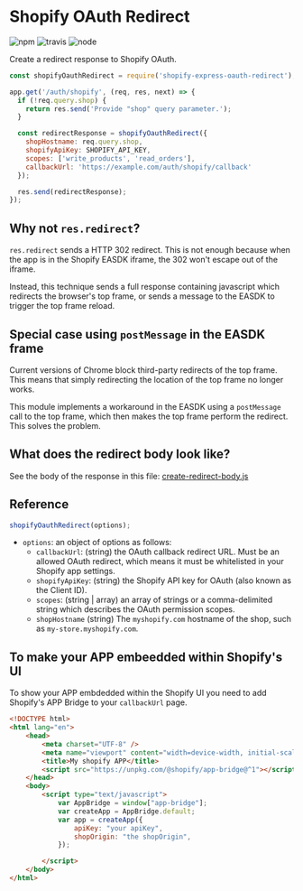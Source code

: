# Shopify OAuth Redirect

![npm](https://img.shields.io/npm/v/shopify-express-oauth-redirect.svg?maxAge=259200) ![travis](https://travis-ci.org/marekweb/shopify-express-oauth-redirect.svg?branch=master) ![node](https://img.shields.io/badge/node-%3E=8.1-blue.svg)

Create a redirect response to Shopify OAuth.

```js
const shopifyOauthRedirect = require('shopify-express-oauth-redirect');

app.get('/auth/shopify', (req, res, next) => {
  if (!req.query.shop) {
    return res.send('Provide "shop" query parameter.');
  }

  const redirectResponse = shopifyOauthRedirect({
    shopHostname: req.query.shop,
    shopifyApiKey: SHOPIFY_API_KEY,
    scopes: ['write_products', 'read_orders'],
    callbackUrl: 'https://example.com/auth/shopify/callback'
  });

  res.send(redirectResponse);
});
```

## Why not `res.redirect`?

`res.redirect` sends a HTTP 302 redirect. This is not enough because when the app is in the Shopify EASDK iframe, the 302 won't escape out of the iframe.

Instead, this technique sends a full response containing javascript which redirects the browser's top frame, or sends a message to the EASDK to trigger the top frame reload.

## Special case using `postMessage` in the EASDK frame

Current versions of Chrome block third-party redirects of the top frame. This means that simply redirecting the location of the top frame no longer works.

This module implements a workaround in the EASDK using a `postMessage` call to the top frame, which then makes the top frame perform the redirect. This solves the problem.

## What does the redirect body look like?

See the body of the response in this file: [create-redirect-body.js](create-redirect-body.js)

## Reference

```js
shopifyOauthRedirect(options);
```

- `options`: an object of options as follows:
  - `callbackUrl`: (string) the OAuth callback redirect URL. Must be an allowed OAuth redirect, which means it must be whitelisted in your Shopify app settings.
  - `shopifyApiKey`: (string) the Shopify API key for OAuth (also known as the Client ID).
  - `scopes`: (string | array) an array of strings or a comma-delimited string which describes the OAuth permission scopes.
  - `shopHostname` (string) The `myshopify.com` hostname of the shop, such as `my-store.myshopify.com`.
  
## To make your APP embeedded within Shopify's UI

To show your APP embdedded within the Shopify UI you need to add Shopify's APP Bridge to your `callbackUrl` page.

``` html
<!DOCTYPE html>
<html lang="en">
	<head>
		<meta charset="UTF-8" />
		<meta name="viewport" content="width=device-width, initial-scale=1.0" />
		<title>My shopify APP</title>
		<script src="https://unpkg.com/@shopify/app-bridge@^1"></script>
	</head>
	<body>
		<script type="text/javascript">
			var AppBridge = window["app-bridge"];
			var createApp = AppBridge.default;
			var app = createApp({
				apiKey: "your apiKey",
				shopOrigin: "the shopOrigin",
			});

		</script>
	</body>
</html>
```

